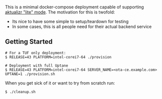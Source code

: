 This is a minimal docker-compose deployment capable of supporting
[aktualizr "lite" mode](https://github.com/advancedtelematic/aktualizr/issues/1056).
The motivation for this is twofold:

 * Its nice to have some simple to setup/teardown for testing
 * In some cases, this is all people need for their actual backend
   service

## Getting Started

~~~
# For a TUF only deployment:
$ RELEASE=43 PLATFORM=intel-corei7-64 ./provision

# Deployment with full Uptane
$ RELEASE=43 PLATFORM=intel-corei7-64 SERVER_NAME=<ota-ce.example.com> UPTANE=1 ./provision.sh

~~~

When you get sick of it or want to try from scratch run:
~~~
$ ./cleanup.sh
~~~
